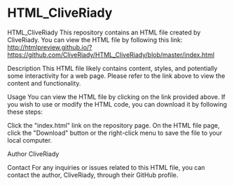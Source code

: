 # HTML_CliveRiady

HTML_CliveRiady
This repository contains an HTML file created by CliveRiady. You can view the HTML file by following this link: http://htmlpreview.github.io/?https://github.com/CliveRiady/HTML_CliveRiady/blob/master/index.html

Description
This HTML file likely contains content, styles, and potentially some interactivity for a web page. Please refer to the link above to view the content and functionality.

Usage
You can view the HTML file by clicking on the link provided above. If you wish to use or modify the HTML code, you can download it by following these steps:

Click the "index.html" link on the repository page.
On the HTML file page, click the "Download" button or the right-click menu to save the file to your local computer.

Author
CliveRiady

Contact
For any inquiries or issues related to this HTML file, you can contact the author, CliveRiady, through their GitHub profile.
